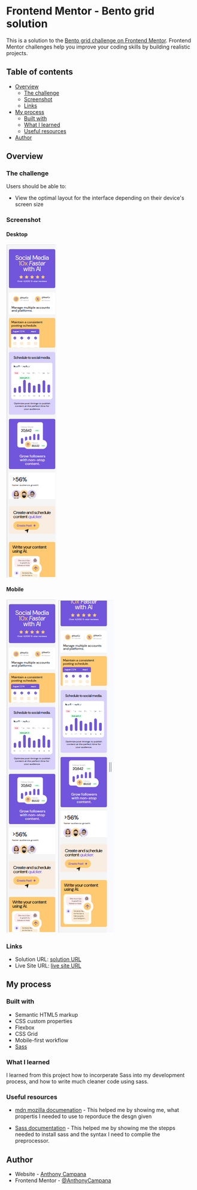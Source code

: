 # Frontend Mentor - Bento grid solution

This is a solution to the [Bento grid challenge on Frontend Mentor](https://www.frontendmentor.io/challenges/bento-grid-RMydElrlOj). Frontend Mentor challenges help you improve your coding skills by building realistic projects. 

## Table of contents

- [Overview](#overview)
  - [The challenge](#the-challenge)
  - [Screenshot](#screenshot)
  - [Links](#links)
- [My process](#my-process)
  - [Built with](#built-with)
  - [What I learned](#what-i-learned)
  - [Useful resources](#useful-resources)
- [Author](#author)

## Overview

### The challenge

Users should be able to:

- View the optimal layout for the interface depending on their device's screen size

### Screenshot

#### Desktop
![](./screenshots/bento-desgin-mobile.png)

#### Mobile
![](./screenshots/bento-desgin-mobile.png)
![](./screenshots/bento-design-mobile-2.png)

### Links

- Solution URL: [solution URL](https://github.com/AnthonyCampana/bento-grid-main)
- Live Site URL: [live site URL](https://anthonycampana.github.io/bento-grid-main/)

## My process

### Built with

- Semantic HTML5 markup
- CSS custom properties
- Flexbox
- CSS Grid
- Mobile-first workflow
- [Sass](https://sass-lang.com/)

### What I learned
I learned from this project how to incorperate Sass into my development process, and how to write much cleaner code using sass.

### Useful resources

- [mdn mozilla documenation](https://developer.mozilla.org/en-US/) - This helped me by showing me, what propertis I needed to use to reporduce the desgn given

- [Sass documentation](https://sass-lang.com/) - This helped me by showing me the stepps needed to install sass and the syntax I need to complie the preprocessor. 


## Author

- Website - [Anthony Campana](https://anthonycampana.pythonanywhere.com/)
- Frontend Mentor - [@AnthonyCampana](https://www.frontendmentor.io/profile/AnthonyCampana)



